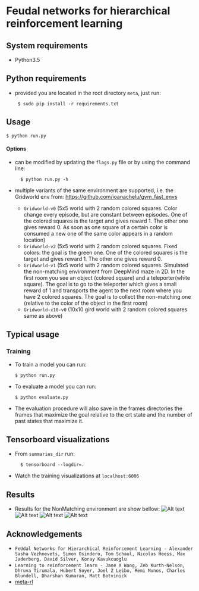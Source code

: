 # Feudal networks for hierarchical reinforcement learning

## System requirements

 - Python3.5

## Python requirements

 - provided you are located in the root directory ```meta```, just run:

        $ sudo pip install -r requirements.txt

## Usage

    $ python run.py

#### Options

* can be modified by updating the ```flags.py``` file or by using the command line:

        $ python run.py -h
        
* multiple variants of the same environment are supported, i.e. the Gridworld env from:
        https://github.com/ioanachelu/gym_fast_envs

    * ```Gridworld-v0``` (5x5 world with 2 random colored squares. Color change every episode, but are constant between episodes.
    One of the colored squares is the target and gives reward 1. The other one gives reward 0. As soon as one square of a certain
    color is consumed a new one of the same color appears in a random location)
    * ```Gridworld-v2``` (5x5 world with 2 random colored squares. Fixed colors: the goal is the green one.
    One of the colored squares is the target and gives reward 1. The other one gives reward 0.
    * ```Gridworld-v1``` (5x5 world with 2 random colored squares. Simulated the non-matching environment from DeepMind maze
    in 2D. In the first room you see an object (colored square) and a teleporter(white square). The goal is to go to the 
    teleporter which gives a small reward of 1 and transports the agent to the next room where you have 2 colored squares. The goal
    is to collect the non-matching one (relative to the color of the object in the first room)
    * ```Gridworld-x10-v0``` (10x10 gird world with 2 random colored squares same as above)
    
## Typical usage

### Training

*   To train a model you can run:

        $ python run.py
        
*   To evaluate a model you can run:

        $ python evaluate.py

*   The evaluation procedure will also save in the frames directories the frames that maximize the goal relative to the crt state and 
the number of past states that maximize it.
        
## Tensorboard visualizations

* From ```summaries_dir``` run:
    
        $ tensorboard --logdir=.
    
* Watch the training visualizations at ```localhost:6006```

## Results

* Results for the NonMatching environment are show bellow:
![Alt text](https://github.com/ioanachelu/meta-learning/blob/master/fun/results/training_reward.png?raw=true "Training reward")
![Alt text](https://github.com/ioanachelu/meta-learning/blob/master/fun/results/training_length.png?raw=true "Training episode length")
![Alt text](https://github.com/ioanachelu/meta-learning/blob/master/fun/results/game.gif?raw=true "Trained agent")
![Alt text](https://github.com/ioanachelu/meta-learning/blob/master/fun/results/max_goals%20(1).png?raw=true "Max goals states")

## Acknowledgements

- ```FeUdal Networks for Hierarchical Reinforcement Learning - Alexander Sasha Vezhnevets, Simon Osindero, Tom Schaul, Nicolas Heess, Max Jaderberg, David Silver, Koray Kavukcuoglu```
- ```Learning to reinforcement learn - Jane X Wang, Zeb Kurth-Nelson, Dhruva Tirumala, Hubert Soyer, Joel Z Leibo, Remi Munos, Charles Blundell, Dharshan Kumaran, Matt Botvinick```
- [meta-rl](https://github.com/awjuliani/Meta-RL)

